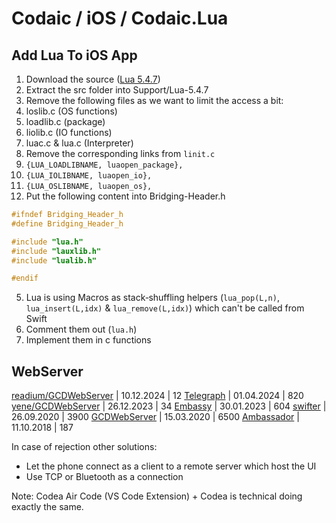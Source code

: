 # Codaic / iOS / Codaic.Lua

## Add Lua To iOS App

1. Download the source ([Lua 5.4.7](https://www.lua.org/ftp/lua-5.4.7.tar.gz))
2. Extract the src folder into Support/Lua-5.4.7
3. Remove the following files as we want to limit the access a bit:
  1. loslib.c (OS functions)
  2. loadlib.c (package)
  3. liolib.c (IO functions)
  4. luac.c & lua.c (Interpreter)
4. Remove the corresponding links from `linit.c`
  1. `{LUA_LOADLIBNAME, luaopen_package},`
  2. `{LUA_IOLIBNAME, luaopen_io},`
  3. `{LUA_OSLIBNAME, luaopen_os},`
4. Put the following content into Bridging-Header.h
```h
#ifndef Bridging_Header_h
#define Bridging_Header_h

#include "lua.h"
#include "lauxlib.h"
#include "lualib.h"

#endif
```
5. Lua is using Macros as stack‑shuffling helpers (`lua_pop(L,n)`, `lua_insert(L,idx)` & `lua_remove(L,idx)`) which can't be called from Swift
  1. Comment them out (`lua.h`)
  2. Implement them in c functions 

## WebServer

[readium/GCDWebServer](https://github.com/readium/GCDWebServer) | 10.12.2024 | 12
[Telegraph](https://github.com/Building42/Telegraph) | 01.04.2024 | 820
[yene/GCDWebServer](https://github.com/yene/GCDWebServer) | 26.12.2023 | 34
[Embassy](https://github.com/envoy/Embassy) | 30.01.2023 | 604
[swifter](https://github.com/httpswift/swifter) | 26.09.2020 | 3900
[GCDWebServer](https://github.com/swisspol/GCDWebServer) | 15.03.2020 | 6500
[Ambassador](https://github.com/envoy/Ambassador) | 11.10.2018 | 187

In case of rejection other solutions:
- Let the phone connect as a client to a remote server which host the UI
- Use TCP or Bluetooth as a connection

Note: Codea Air Code (VS Code Extension) + Codea is technical doing exactly the same.